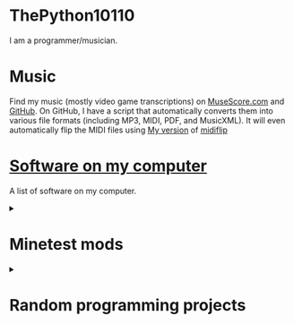 # ThePython10110
I am a programmer/musician.



# Music
Find my music (mostly video game transcriptions) on [MuseScore.com](https://musescore.com/thepython10110) and [GitHub]("https://github.com/thepython10110/musescore"). On GitHub, I have a script that automatically converts them into various file formats (including MP3, MIDI, PDF, and MusicXML). It will even automatically flip the MIDI files using [My version](https://github.com/thepython10110/midiflip) of [midiflip]("https://github.com/1j01/midiflip")

# [Software on my computer](software-on-my-computer)
A list of software on my computer.


<details><summary><h1 id="minetest-mods">Minetest mods</h1></summary>

### Better Randomizer
[GitHub]("https://github.com/thepython10110/better_randomizer"), [ContentDB]("https://content.minetest.net/packages/ThePython/_better_randomizer/")

A Minetest mod that randomizes node drops, entity drops, and crafting recipes. Saves randomness, can be toggled on/off

### SpawnCraft
[GitHub](https://github.com/thepython10110/spawncraft), [ContentDB](https://content.minetest.net/packages/ThePython/spawncraft/)

A mod for [MineClone](https://content.minetest.net/packages/Wuzzy/mineclone2) that adds crafting recipes for spawners and spawn eggs.

### ExchangeClone
[GitHub](https://github.com/thepython10110/exchangeclone), [Wiki](https://github.com/thepython10110/exchangeclone/wiki), [ContentDB](https://content.minetest.net/packages/ThePython/exchangeclone/)

A fork of [Element Exchange](https://github.com/enchant97/minetest_element_exchange) (based on Equivalent Exchange/ProjectE) with bugfixes, better energy values, MineClone2/Mineclonia support, and tons of new features such as Dark Matter, Red Matter, and tools that can be made with them. About 95% of the code is mine at this point. Basically, it adds an energy value for most items (including items from "Why?"), and the ability to convert things into energy and energy into other things. For instance, 8 iron/steel ingots (256 energy) can be converted into 1 gold ingot (2048 energy), which can be converted into 2048 cobblestone (1 energy). It also adds a lot of other things.

### Portability
[GitHub](https://github.com/thepython10110/portability), [ContentDB](https://content.minetest.net/packages/ThePython/portability/)

Adds a portable crafting table, portable ender chest (although it requires a minor change to MineClone's code), and portable enchanting table to MineClone.

### Why?
[GitHub](https://github.com/thepython10110/why), [ContentDB](https://content.minetest.net/packages/ThePython/why/)

A modpack that adds a whole bunch of completely random things to MineClone/Minetest Game. Some are useful, others are solely for annoying people, and some are _completely_ useless. Not all features are available in Minetest Game.

### Too Many Aliases

[GitHub](https://github.com/thepython10110/too_many_aliases), [ContentDB](https://content.minetest.net/packages/ThePython/too_many_aliases/)

A MineClone2 mod that adds tons of aliases that make itemstrings match MineCraft as much as possible.

</details>

<details><summary><h1 id="random-programming-projects">Random programming projects</h1></summary>

### Countdown
[GitHub](https://github.com/thepython10110/countdown)

A Python/Tkinter program that counts down the time until user-specified events, with the ability to make custom themes. It requires Python 3 on a Windows computer (although using it on other OS's shouldn't take much modification), and several Python modules that _should_ automatically be installed. It saves either to a JSON file or to a [Home Assistant](https://home-assistant.io) server via the REST API. It uses my Python script (`hass.py`) which has several functions that make the Home Assistant REST API relatively easy to use.

### Midiflip
[GitHub](https://github.com/thepython10110/midiflip), [Demo](midiflip)

A program to flip MIDI files (high notes become low notes, low notes become high notes). This is a fork of [1j01's original version](https://github.com/1j01/midiflip), and all it adds is the ability to remap pitches to the closest octave to their original range. I use it to automatically flip all of my [MuseScore scores](https://github.com/thepython10110/Musescore).

### Tengwar Transcriber
[GitHub](https://github.com/thepython10110/tengwar-transcriber), [Demo](Tengwar-Transcriber)

A program that converts English into Lord of the Rings Elvish Tengwar. I'm unlikely to finish it, especially since [Tecendil](https://tecendil.com) already exists.

### GitHub Pages
[GitHub](https://github.com/thepython10110/thepython10110.github.io)

The code for this site.
</details>